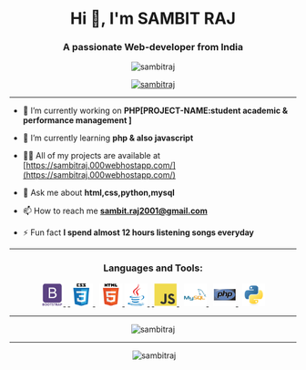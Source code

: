 <h1 align="center">Hi 👋, I'm SAMBIT RAJ</h1>
<h3 align="center">A passionate Web-developer from India</h3>

<p align="center"> <img src="https://komarev.com/ghpvc/?username=sambitraj&label=Profile%20views&color=0e75b6&style=flat" alt="sambitraj" /> </p>

<p align="center"> <a href="https://github.com/ryo-ma/github-profile-trophy"><img src="https://github-profile-trophy.vercel.app/?username=sambitraj" alt="sambitraj" /></a> </p>

<hr>

- 🔭 I’m currently working on **PHP[PROJECT-NAME:student academic & performance management ]**

- 🌱 I’m currently learning **php & also javascript**

- 👨‍💻 All of my projects are available at [https://sambitraj.000webhostapp.com/](https://sambitraj.000webhostapp.com/)

- 💬 Ask me about **html,css,python,mysql**

- 📫 How to reach me **sambit.raj2001@gmail.com**

- ⚡ Fun fact **I spend almost 12 hours listening songs everyday**

<hr>

<h3 align="center">Languages and Tools:</h3>
<p align="center"> <a href="https://getbootstrap.com" target="_blank"> <img src="https://raw.githubusercontent.com/devicons/devicon/master/icons/bootstrap/bootstrap-plain-wordmark.svg" alt="bootstrap" width="40" height="40"/> </a> &nbsp;<a href="https://www.w3schools.com/css/" target="_blank"> <img src="https://raw.githubusercontent.com/devicons/devicon/master/icons/css3/css3-original-wordmark.svg" alt="css3" width="40" height="40"/> </a>&nbsp; <a href="https://www.w3.org/html/" target="_blank"> <img src="https://raw.githubusercontent.com/devicons/devicon/master/icons/html5/html5-original-wordmark.svg" alt="html5" width="40" height="40"/> </a> <a href="https://www.java.com" target="_blank"> <img src="https://raw.githubusercontent.com/devicons/devicon/master/icons/java/java-original.svg" alt="java" width="40" height="40"/> </a> &nbsp;<a href="https://developer.mozilla.org/en-US/docs/Web/JavaScript" target="_blank"> <img src="https://raw.githubusercontent.com/devicons/devicon/master/icons/javascript/javascript-original.svg" alt="javascript" width="40" height="40"/> </a>&nbsp; <a href="https://www.mysql.com/" target="_blank"> <img src="https://raw.githubusercontent.com/devicons/devicon/master/icons/mysql/mysql-original-wordmark.svg" alt="mysql" width="40" height="40"/> </a>&nbsp; <a href="https://www.php.net" target="_blank"> <img src="https://raw.githubusercontent.com/devicons/devicon/master/icons/php/php-original.svg" alt="php" width="40" height="40"/> </a>&nbsp; <a href="https://www.python.org" target="_blank"> <img src="https://raw.githubusercontent.com/devicons/devicon/master/icons/python/python-original.svg" alt="python" width="40" height="40"/> </a> </p>

<hr>

<p align="center" ><img src="https://github-readme-stats.vercel.app/api/top-langs?username=sambitraj&show_icons=true&locale=en&layout=compact0&bg_color=90,cccccc,ffffff" alt="sambitraj" /></p>

<hr>

<p align="center">&nbsp;<img src="https://github-readme-stats.vercel.app/api?username=sambitraj&show_icons=true&locale=en&card_width=300&card_height=150&bg_color=90,cccccc,ffffff" alt="sambitraj" /></p>
